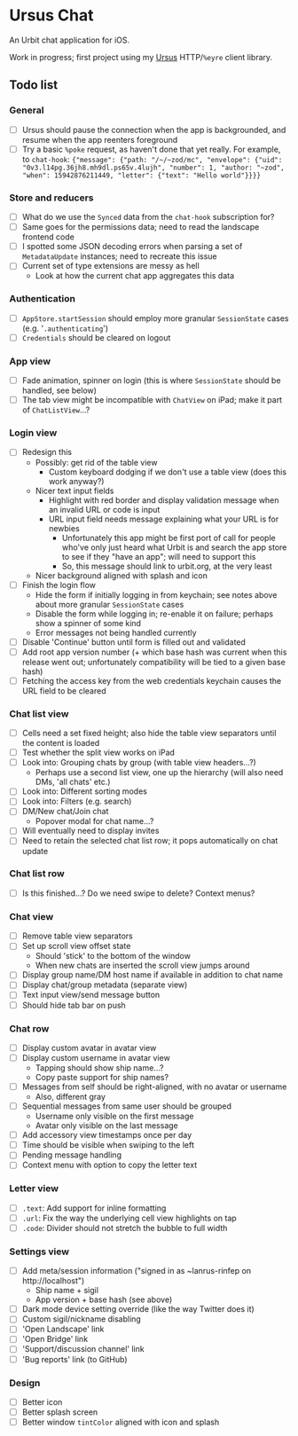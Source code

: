 # Ursus Chat

An Urbit chat application for iOS.

Work in progress; first project using my [Ursus](https://github.com/dclelland/Ursus) HTTP/`%eyre` client library.

## Todo list

### General

- [ ] Ursus should pause the connection when the app is backgrounded, and resume when the app reenters foreground
- [ ] Try a basic `%poke` request, as haven't done that yet really. For example, to `chat-hook`: `{"message": {"path: "/~/~zod/mc", "envelope": {"uid": "0v3.l14pg.36jh8.mh9dl.ps65v.4lujh", "number": 1, "author: "~zod", "when": 15942876211449, "letter": {"text": "Hello world"}}}}`

### Store and reducers

- [ ] What do we use the `Synced` data from the `chat-hook` subscription for?
- [ ] Same goes for the permissions data; need to read the landscape frontend code
- [ ] I spotted some JSON decoding errors when parsing a set of `MetadataUpdate` instances; need to recreate this issue
- [ ] Current set of type extensions are messy as hell
    - Look at how the current chat app aggregates this data

### Authentication

- [ ] `AppStore.startSession` should employ more granular `SessionState` cases (e.g. '`.authenticating`')
- [ ] `Credentials` should be cleared on logout

### App view

- [ ] Fade animation, spinner on login (this is where `SessionState` should be handled, see below)
- [ ] The tab view might be incompatible with `ChatView` on iPad; make it part of `ChatListView`...?

### Login view

- [ ] Redesign this
    - Possibly: get rid of the table view
        - Custom keyboard dodging if we don't use a table view (does this work anyway?)
    - Nicer text input fields
        - Highlight with red border and display validation message when an invalid URL or code is input
        - URL input field needs message explaining what your URL is for newbies
            - Unfortunately this app might be first port of call for people who've only just heard what Urbit is and search the app store to see if they "have an app"; will need to support this
            - So, this message should link to urbit.org, at the very least
    - Nicer background aligned with splash and icon
- [ ] Finish the login flow
    - Hide the form if initially logging in from keychain; see notes above about more granular `SessionState` cases
    - Disable the form while logging in; re-enable it on failure; perhaps show a spinner of some kind
    - Error messages not being handled currently
- [ ] Disable 'Continue' button until form is filled out and validated
- [ ] Add root app version number (+ which base hash was current when this release went out; unfortunately compatibility will be tied to a given base hash)
- [ ] Fetching the access key from the web credentials keychain causes the URL field to be cleared

### Chat list view

- [ ] Cells need a set fixed height; also hide the table view separators until the content is loaded
- [ ] Test whether the split view works on iPad
- [ ] Look into: Grouping chats by group (with table view headers...?)
    - Perhaps use a second list view, one up the hierarchy (will also need DMs, 'all chats' etc.)
- [ ] Look into: Different sorting modes
- [ ] Look into: Filters (e.g. search)
- [ ] DM/New chat/Join chat
    - Popover modal for chat name...?
- [ ] Will eventually need to display invites
- [ ] Need to retain the selected chat list row; it pops automatically on chat update

### Chat list row

- [ ] Is this finished...? Do we need swipe to delete? Context menus?

### Chat view

- [ ] Remove table view separators
- [ ] Set up scroll view offset state
    - Should 'stick' to the bottom of the window 
    - When new chats are inserted the scroll view jumps around
- [ ] Display group name/DM host name if available in addition to chat name
- [ ] Display chat/group metadata (separate view)
- [ ] Text input view/send message button
- [ ] Should hide tab bar on push

### Chat row

- [ ] Display custom avatar in avatar view
- [ ] Display custom username in avatar view
    - Tapping should show ship name...?
    - Copy paste support for ship names?
- [ ] Messages from self should be right-aligned, with no avatar or username
    - Also, different gray
- [ ] Sequential messages from same user should be grouped
    - Username only visible on the first message
    - Avatar only visible on the last message
- [ ] Add accessory view timestamps once per day
- [ ] Time should be visible when swiping to the left
- [ ] Pending message handling
- [ ] Context menu with option to copy the letter text

### Letter view

- [ ] `.text`: Add support for inline formatting
- [ ] `.url`: Fix the way the underlying cell view highlights on tap
- [ ] `.code`: Divider should not stretch the bubble to full width

### Settings view

- [ ] Add meta/session information ("signed in as ~lanrus-rinfep on http://localhost")
    - Ship name + sigil
    - App version + base hash (see above)
- [ ] Dark mode device setting override (like the way Twitter does it)
- [ ] Custom sigil/nickname disabling
- [ ] 'Open Landscape' link
- [ ] 'Open Bridge' link
- [ ] 'Support/discussion channel' link
- [ ] 'Bug reports' link (to GitHub)

### Design

- [ ] Better icon
- [ ] Better splash screen
- [ ] Better window `tintColor` aligned with icon and splash
